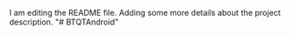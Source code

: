 I am editing the README file. Adding some more details about the project description.
"# BTQTAndroid" 

